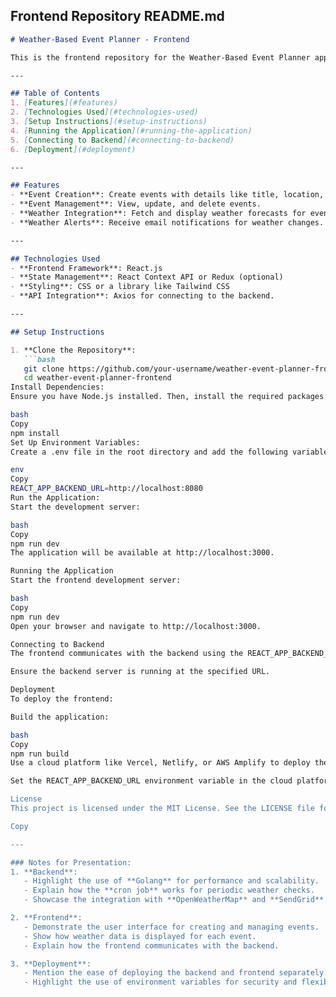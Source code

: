 
## **Frontend Repository README.md**

```markdown
# Weather-Based Event Planner - Frontend

This is the frontend repository for the Weather-Based Event Planner application. It is built using **React.js** and provides a user-friendly interface for creating, managing, and viewing events based on weather forecasts.

---

## Table of Contents
1. [Features](#features)
2. [Technologies Used](#technologies-used)
3. [Setup Instructions](#setup-instructions)
4. [Running the Application](#running-the-application)
5. [Connecting to Backend](#connecting-to-backend)
6. [Deployment](#deployment)

---

## Features
- **Event Creation**: Create events with details like title, location, date, time, and description.
- **Event Management**: View, update, and delete events.
- **Weather Integration**: Fetch and display weather forecasts for event locations.
- **Weather Alerts**: Receive email notifications for weather changes.

---

## Technologies Used
- **Frontend Framework**: React.js
- **State Management**: React Context API or Redux (optional)
- **Styling**: CSS or a library like Tailwind CSS
- **API Integration**: Axios for connecting to the backend.

---

## Setup Instructions

1. **Clone the Repository**:
   ```bash
   git clone https://github.com/your-username/weather-event-planner-frontend.git
   cd weather-event-planner-frontend
Install Dependencies:
Ensure you have Node.js installed. Then, install the required packages:

bash
Copy
npm install
Set Up Environment Variables:
Create a .env file in the root directory and add the following variable:

env
Copy
REACT_APP_BACKEND_URL=http://localhost:8080
Run the Application:
Start the development server:

bash
Copy
npm run dev
The application will be available at http://localhost:3000.

Running the Application
Start the frontend development server:

bash
Copy
npm run dev
Open your browser and navigate to http://localhost:3000.

Connecting to Backend
The frontend communicates with the backend using the REACT_APP_BACKEND_URL environment variable.

Ensure the backend server is running at the specified URL.

Deployment
To deploy the frontend:

Build the application:

bash
Copy
npm run build
Use a cloud platform like Vercel, Netlify, or AWS Amplify to deploy the build folder.

Set the REACT_APP_BACKEND_URL environment variable in the cloud platform's dashboard.

License
This project is licensed under the MIT License. See the LICENSE file for details.

Copy

---

### Notes for Presentation:
1. **Backend**:
   - Highlight the use of **Golang** for performance and scalability.
   - Explain how the **cron job** works for periodic weather checks.
   - Showcase the integration with **OpenWeatherMap** and **SendGrid**.

2. **Frontend**:
   - Demonstrate the user interface for creating and managing events.
   - Show how weather data is displayed for each event.
   - Explain how the frontend communicates with the backend.

3. **Deployment**:
   - Mention the ease of deploying the backend and frontend separately.
   - Highlight the use of environment variables for security and flexibility.

